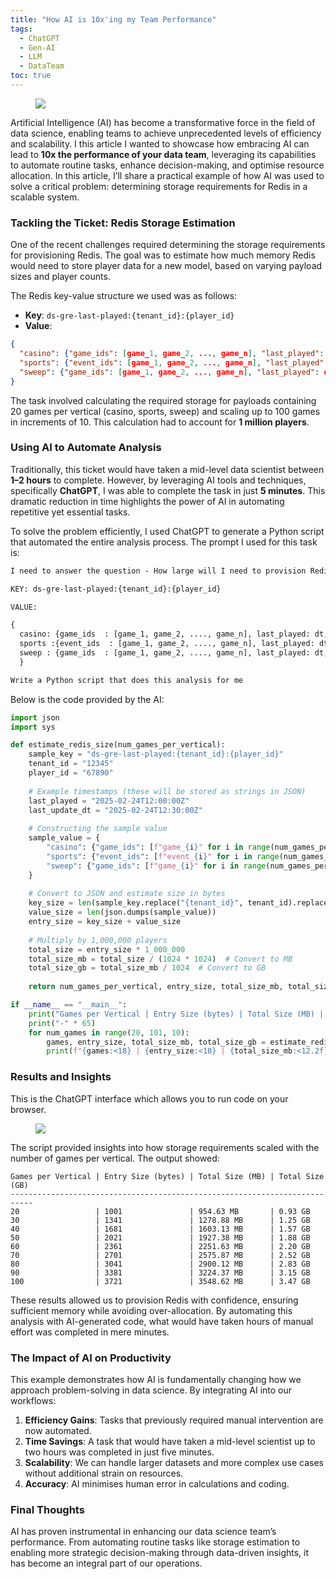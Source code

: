 ```yaml
---
title: "How AI is 10x'ing my Team Performance"
tags:
  - ChatGPT
  - Gen-AI
  - LLM
  - DataTeam
toc: true
---
```


<figure>
	<a href=""><img src="https://i.imgur.com/VZ002aL.jpeg"></a>
</figure>

Artificial Intelligence (AI) has become a transformative force in the field of data science, enabling teams to achieve unprecedented levels of efficiency and scalability. I this article I wanted to showcase how embracing AI can lead to **10x the performance of your data team**, leveraging its capabilities to automate routine tasks, enhance decision-making, and optimise resource allocation. In this article, I’ll share a practical example of how AI was used to solve a critical problem: determining storage requirements for Redis in a scalable system.


### Tackling the Ticket: Redis Storage Estimation

One of the recent challenges required determining the storage requirements for provisioning Redis. The goal was to estimate how much memory Redis would need to store player data for a new model, based on varying payload sizes and player counts.

The Redis key-value structure we used was as follows:

- **Key**: `ds-gre-last-played:{tenant_id}:{player_id}`
- **Value**:

```json
{
  "casino": {"game_ids": [game_1, game_2, ..., game_n], "last_played": dt, "last_update_dt": dt},
  "sports": {"event_ids": [game_1, game_2, ..., game_n], "last_played": dt, "last_update_dt": dt},
  "sweep": {"game_ids": [game_1, game_2, ..., game_n], "last_played": dt, "last_update_dt": dt}
}
```


The task involved calculating the required storage for payloads containing 20 games per vertical (casino, sports, sweep) and scaling up to 100 games in increments of 10. This calculation had to account for **1 million players**.



### Using AI to Automate Analysis

Traditionally, this ticket would have taken a mid-level data scientist between **1–2 hours** to complete. However, by leveraging AI tools and techniques, specifically **ChatGPT**, I was able to complete the task in just **5 minutes**. This dramatic reduction in time highlights the power of AI in automating repetitive yet essential tasks.

To solve the problem efficiently, I used ChatGPT to generate a Python script that automated the entire analysis process. The prompt I used for this task is:
```txt
I need to answer the question - How large will I need to provision Redis? To do this, assuming a payload of 20 games per vertical (verticals are casino, sports and sweep), get the size required in to have a key-value in Redis as per the key-value sample below, multiply by this size by 1,000,000 players. Repeat for 30, 40, 50, all the way up to 100, in increments of 10 games. The redis key should be of type:

KEY: ds-gre-last-played:{tenant_id}:{player_id}

VALUE:

{
  casino: {game_ids  : [game_1, game_2, ...., game_n], last_played: dt, last_update_dt: dt}, 
  sports :{event_ids  : [game_1, game_2, ...., game_n], last_played: dt, last_update_dt: dt}, 
  sweep : {game_ids  : [game_1, game_2, ...., game_n], last_played: dt, last_update_dt: dt}
  }

Write a Python script that does this analysis for me
```


Below is the code provided by the AI:

```python
import json
import sys

def estimate_redis_size(num_games_per_vertical):
    sample_key = "ds-gre-last-played:{tenant_id}:{player_id}"
    tenant_id = "12345"
    player_id = "67890"
    
    # Example timestamps (these will be stored as strings in JSON)
    last_played = "2025-02-24T12:00:00Z"
    last_update_dt = "2025-02-24T12:30:00Z"
    
    # Constructing the sample value
    sample_value = {
        "casino": {"game_ids": [f"game_{i}" for i in range(num_games_per_vertical)], "last_played": last_played, "last_update_dt": last_update_dt},
        "sports": {"event_ids": [f"event_{i}" for i in range(num_games_per_vertical)], "last_played": last_played, "last_update_dt": last_update_dt},
        "sweep": {"game_ids": [f"game_{i}" for i in range(num_games_per_vertical)], "last_played": last_played, "last_update_dt": last_update_dt}
    }
    
    # Convert to JSON and estimate size in bytes
    key_size = len(sample_key.replace("{tenant_id}", tenant_id).replace("{player_id}", player_id))
    value_size = len(json.dumps(sample_value))
    entry_size = key_size + value_size
    
    # Multiply by 1,000,000 players
    total_size = entry_size * 1_000_000
    total_size_mb = total_size / (1024 * 1024)  # Convert to MB
    total_size_gb = total_size_mb / 1024  # Convert to GB
    
    return num_games_per_vertical, entry_size, total_size_mb, total_size_gb

if __name__ == "__main__":
    print("Games per Vertical | Entry Size (bytes) | Total Size (MB) | Total Size (GB)")
    print("-" * 65)
    for num_games in range(20, 101, 10):
        games, entry_size, total_size_mb, total_size_gb = estimate_redis_size(num_games)
        print(f"{games:<18} | {entry_size:<18} | {total_size_mb:<12.2f} MB | {total_size_gb:.2f} GB")
```


### Results and Insights

This is the ChatGPT interface which allows you to run code on your browser. 

<figure>
	<a href=""><img src="https://i.imgur.com/rtsKE8t.png"></a>
</figure>

The script provided insights into how storage requirements scaled with the number of games per vertical. The output showed:

```
Games per Vertical | Entry Size (bytes) | Total Size (MB) | Total Size (GB)
---------------------------------------------------------------------------
20                 | 1001               | 954.63 MB       | 0.93 GB
30                 | 1341               | 1278.88 MB      | 1.25 GB
40                 | 1681               | 1603.13 MB      | 1.57 GB
50                 | 2021               | 1927.38 MB      | 1.88 GB
60                 | 2361               | 2251.63 MB      | 2.20 GB
70                 | 2701               | 2575.87 MB      | 2.52 GB
80                 | 3041               | 2900.12 MB      | 2.83 GB
90                 | 3381               | 3224.37 MB      | 3.15 GB
100                | 3721               | 3548.62 MB      | 3.47 GB
```

These results allowed us to provision Redis with confidence, ensuring sufficient memory while avoiding over-allocation. By automating this analysis with AI-generated code, what would have taken hours of manual effort was completed in mere minutes.



### The Impact of AI on Productivity

This example demonstrates how AI is fundamentally changing how we approach problem-solving in data science. By integrating AI into our workflows:

1. **Efficiency Gains**: Tasks that previously required manual intervention are now automated.
2. **Time Savings**: A task that would have taken a mid-level scientist up to two hours was completed in just five minutes.
3. **Scalability**: We can handle larger datasets and more complex use cases without additional strain on resources.
4. **Accuracy**: AI minimises human error in calculations and coding.



### Final Thoughts

AI has proven instrumental in enhancing our data science team’s performance. From automating routine tasks like storage estimation to enabling more strategic decision-making through data-driven insights, it has become an integral part of our operations.

[^1]: https://www.linkedin.com/pulse/10x-data-scientists-bojan-tunguz-ph-d-

[^2]: https://nogood.io/2025/01/31/10x-ai-marketer/

[^3]: https://www.keboola.com/blog/how-to-be-10x-more-productive-than-the-average-data-scientist

[^4]: https://blog.outsellinc.com/beyond-machine-learning-and-ai-10x-faster-deployments-and-indico-4f412fd87b22

[^5]: https://10xdatascience.com

[^6]: https://deepsense.ai/case-studies/boosting-device-performance-by-10x-with-edge-ai-and-cv/

[^7]: https://blog.datagran.io/posts/data-science-10x-faster-with-ai

[^8]: https://epoch.ai/trends